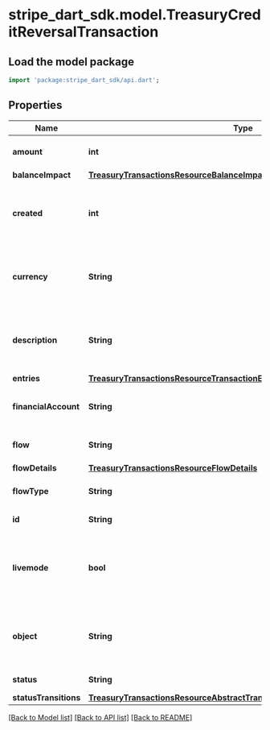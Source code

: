 # stripe_dart_sdk.model.TreasuryCreditReversalTransaction

## Load the model package
```dart
import 'package:stripe_dart_sdk/api.dart';
```

## Properties
Name | Type | Description | Notes
------------ | ------------- | ------------- | -------------
**amount** | **int** | Amount (in cents) transferred. | 
**balanceImpact** | [**TreasuryTransactionsResourceBalanceImpact**](TreasuryTransactionsResourceBalanceImpact.md) |  | 
**created** | **int** | Time at which the object was created. Measured in seconds since the Unix epoch. | 
**currency** | **String** | Three-letter [ISO currency code](https://www.iso.org/iso-4217-currency-codes.html), in lowercase. Must be a [supported currency](https://stripe.com/docs/currencies). | 
**description** | **String** | An arbitrary string attached to the object. Often useful for displaying to users. | 
**entries** | [**TreasuryTransactionsResourceTransactionEntryList1**](TreasuryTransactionsResourceTransactionEntryList1.md) |  | [optional] 
**financialAccount** | **String** | The FinancialAccount associated with this object. | 
**flow** | **String** | ID of the flow that created the Transaction. | [optional] 
**flowDetails** | [**TreasuryTransactionsResourceFlowDetails**](TreasuryTransactionsResourceFlowDetails.md) |  | [optional] 
**flowType** | **String** | Type of the flow that created the Transaction. | 
**id** | **String** | Unique identifier for the object. | 
**livemode** | **bool** | Has the value `true` if the object exists in live mode or the value `false` if the object exists in test mode. | 
**object** | **String** | String representing the object's type. Objects of the same type share the same value. | 
**status** | **String** | Status of the Transaction. | 
**statusTransitions** | [**TreasuryTransactionsResourceAbstractTransactionResourceStatusTransitions**](TreasuryTransactionsResourceAbstractTransactionResourceStatusTransitions.md) |  | 

[[Back to Model list]](../README.md#documentation-for-models) [[Back to API list]](../README.md#documentation-for-api-endpoints) [[Back to README]](../README.md)


